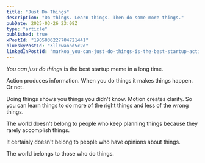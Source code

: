 ```yaml
---
title: "Just Do Things"
description: "Do things. Learn things. Then do some more things."
pubDate: 2025-03-26 23:08Z
type: "article"
published: true
xPostId: "1905036227704721441"
blueskyPostId: "3llcwaond5c2o"
linkedInPostId: "markoa_you-can-just-do-things-is-the-best-startup-activity-7311368033254412288-qsus"
---
```


_You can just do things_ is the best startup meme in a long time.

Action produces information. When you do things it makes things happen. Or not.

Doing things shows you things you didn't know. Motion creates clarity. So you can learn things to do more of the right things and less of the wrong things.

The world doesn't belong to people who keep planning things because they rarely accomplish things.

It certainly doesn't belong to people who have opinions about things.

The world belongs to those who do things.

